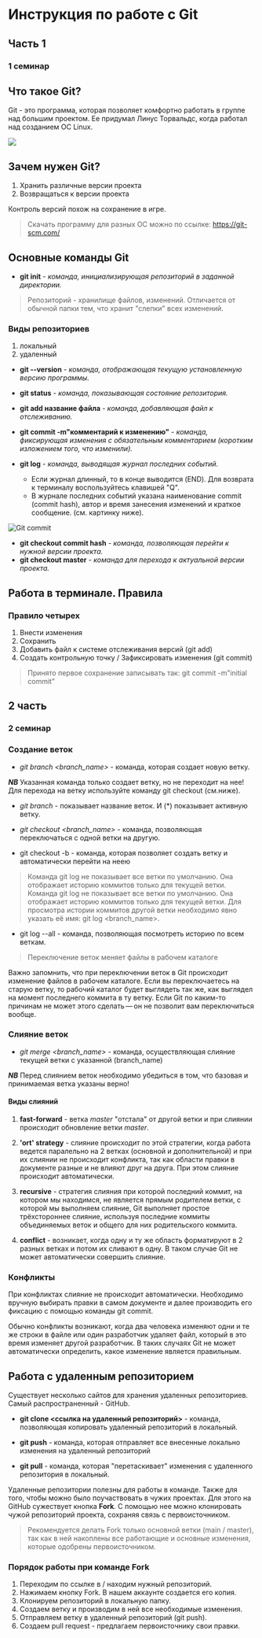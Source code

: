 # Инструкция по работе с Git

## Часть 1
### 1 семинар
## Что такое Git?

Git - это программа, которая позволяет комфортно работать в группе над большим проектом. Ее придумал Линус Торвальдс, когда работал над созданием ОС Linux.

![](https://new-science.ru/wp-content/uploads/2020/05/8658-3.jpg)

## Зачем нужен Git?

1. Хранить различные версии проекта
2. Возвращаться к версии проекта

Контроль версий похож на сохранение в игре.

> Скачать программу для разных ОС можно по ссылке: <https://git-scm.com/>

## Основные команды Git

* __git init__ - _команда, инициализирующая репозиторий в заданной директории._
> Репозиторий - хранилище файлов, изменений. Отличается от обычной папки тем, что хранит "слепки" всех изменений.

### Виды репозиториев
1. локальный
2. удаленный

* __git --version__ - _команда, отображающая текущую установленную версию программы._
* __git status__ - _команда, показывающая состояние репозитория._
* __git add название файла__ - _команда, добавляющая файл к отслеживанию._
* __git commit -m"комментарий к изменению"__ - _команда, фиксирующая изменения с обязательным комментарием (коротким изложением того, что изменили)._
* __git log__ - *команда, выводящая журнал последних событий.* 

    * Если журнал длинный, то в конце выводится (END). Для возврата к терминалу воспользуйтесь клавишей "Q".
    * В журнале последних событий указана наименование commit (commit hash), автор и время занесения изменений и краткое сообщение. (см. картинку ниже).

![Git commit](https://linuxhint.com/wp-content/uploads/2020/12/git1.png)

* __git checkout commit hash__ - _команда, позволяющая перейти к нужной версии проекта._ 
* __git checkout master__ - _команда для перехода к актуальной версии проекта._

## Работа в терминале. Правила

### Правило четырех

1. Внести изменения
2. Сохранить
3. Добавить файл к системе отслеживания версий (git add)
4. Создать контрольную точку / Зафиксировать изменения (git commit)

>Принято первое сохранение записывать так: git commit -m"initial commit"

## 2 часть
### 2 семинар

### Создание веток

* *git branch <branch_name>* - команда, которая создает новую ветку.

**_NB_** Указанная команда только создает ветку, но не переходит на нее! Для перехода на ветку используйте команду git checkout (см.ниже).

* *git branch* - показывает название веток. И (*) показывает активную ветку.

* _git checkout <branch_name>_ - команда, позволяющая переключаться с одной ветки на другую.

* git checkout -b <newbranchname> - команда, которая позволяет создать ветку и автоматически перейти на неею

> Команда git log не показывает все ветки по умолчанию. Она отображает историю коммитов только для текущей ветки.
> Команда git log не показывает все ветки по умолчанию. Она отображает историю коммитов только для текущей ветки. Для просмотра истории коммитов другой ветки необходимо явно указать её имя: git log <branch_name>.

* git log --all - команда, позволяющая посмотреть историю по всем веткам.

>Переключение веток меняет файлы в рабочем каталоге

Важно запомнить, что при переключении веток в Git происходит изменение файлов в рабочем каталоге. Если вы переключаетесь на старую ветку, то рабочий каталог будет выглядеть так же, как выглядел на момент последнего коммита в ту ветку. Если Git по каким-то причинам не может этого сделать — он не позволит вам переключиться вообще.

### Слияние веток

* *git merge <branch_name>* - команда, осуществляющая слияние текущей ветки с указанной (branch_name)

__*NB*__ Перед слиянием веток необходимо убедиться в том, что базовая и принимаемая ветка указаны верно!

#### Виды слияний

1. **fast-forward** - ветка _master_ "отстала" от другой ветки и при слиянии происходит обновление ветки _master_.
2. **'ort' strategy** - слияние происходит по этой стратегии, когда работа ведется паралельно на 2 ветках (основной и дополнительной) и при их слиянии не происходит конфликта, так как области правки в документе разные и не влияют друг на друга. При этом слияние происходит автоматически.
3. **recursive** - стратегия слияния при которой последний коммит, на котором мы находимся, не является прямым родителем ветки, с которой мы выполняем слияние, Git выполняет простое трёхстороннее слияние, используя последние коммиты объединяемых веток и общего для них родительского коммита.

4. **conflict** - возникает, когда одну и ту же область форматируют в 2 разных ветках и потом их сливают в одну. В таком случае Git не может автоматически совершить слияние.

### Конфликты

При конфликтах слияние не происходит автоматически. Необходимо вручную выбирать правки в самом документе и далее производить его фиксацию с помощью команды git commit.

Обычно конфликты возникают, когда два человека изменяют одни и те же строки в файле или один разработчик удаляет файл, который в это время изменяет другой разработчик. В таких случаях Git не может автоматически определить, какое изменение является правильным. 

## Работа с удаленным репозиторием

Существует несколько сайтов для хранения удаленных репозиториев. Самый распространенный - GitHub. 

* __git clone <ссылка на удаленный репозиторий>__ - команда, позволяющая копировать удаленный репозиторий в локальный.

* __git push__ - команда, которая отправляет все внесенные локально изменения на удаленный репозиторий

* __git pull__ - команда, которая "перетаскивает" изменения с удаленного репозитория в локальный.

Удаленные репозитории полезны для работы в команде. Также для того, чтобы можно было поучаствовать в чужих проектах. Для этого на GitHub сужествует кнопка **Fork**. С помощью нее можно клонировать чужой репозиторий проекта, сохраняя связь с первоисточником.
> Рекомендуется делать Fork только основной ветки (main / master), так как в ней накоплены все работающие и основные изменения, которые одобрены первоисточником. 

### Порядок работы при команде Fork

1. Переходим по ссылке в / находим нужный репозиторий.
2. Нажимаем кнопку Fork. В нашем аккаунте создается его копия.
3. Клонируем репозиторий в локальную папку. 
4. Создаем ветку и производим в ней все необходимые изменения.
5. Отправляем ветку в удаленный репозиторий (git push).
6. Создаем pull request - предлагаем первоисточнику свои правки.

